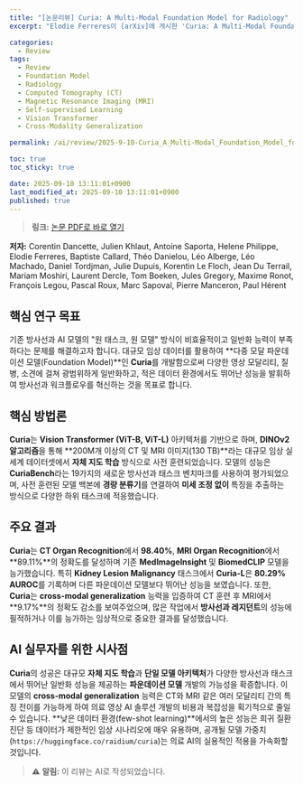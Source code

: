 ```yaml
---
title: "[논문리뷰] Curia: A Multi-Modal Foundation Model for Radiology"
excerpt: "Elodie Ferreres이 [arXiv]에 게시한 'Curia: A Multi-Modal Foundation Model for Radiology' 논문에 대한 자세한 리뷰입니다."

categories:
  - Review
tags:
  - Review
  - Foundation Model
  - Radiology
  - Computed Tomography (CT)
  - Magnetic Resonance Imaging (MRI)
  - Self-supervised Learning
  - Vision Transformer
  - Cross-Modality Generalization

permalink: /ai/review/2025-9-10-Curia_A_Multi-Modal_Foundation_Model_for_Radiology/

toc: true
toc_sticky: true

date: 2025-09-10 13:11:01+0900
last_modified_at: 2025-09-10 13:11:01+0900
published: true
---
```

> **링크:** [논문 PDF로 바로 열기](https://arxiv.org/abs/2509.06830)

**저자:** Corentin Dancette, Julien Khlaut, Antoine Saporta, Helene Philippe, Elodie Ferreres, Baptiste Callard, Théo Danielou, Léo Alberge, Léo Machado, Daniel Tordjman, Julie Dupuis, Korentin Le Floch, Jean Du Terrail, Mariam Moshiri, Laurent Dercle, Tom Boeken, Jules Gregory, Maxime Ronot, François Legou, Pascal Roux, Marc Sapoval, Pierre Manceron, Paul Hérent



## 핵심 연구 목표
기존 방사선과 AI 모델의 "원 태스크, 원 모델" 방식이 비효율적이고 일반화 능력이 부족하다는 문제를 해결하고자 합니다. 대규모 임상 데이터를 활용하여 **다중 모달 파운데이션 모델(Foundation Model)**인 **Curia**를 개발함으로써 다양한 영상 모달리티, 질병, 소견에 걸쳐 광범위하게 일반화하고, 적은 데이터 환경에서도 뛰어난 성능을 발휘하여 방사선과 워크플로우를 혁신하는 것을 목표로 합니다.

## 핵심 방법론
**Curia**는 **Vision Transformer (ViT-B, ViT-L)** 아키텍처를 기반으로 하며, **DINOv2 알고리즘**을 통해 **200M개 이상의 CT 및 MRI 이미지(130 TB)**라는 대규모 임상 실세계 데이터셋에서 **자체 지도 학습** 방식으로 사전 훈련되었습니다. 모델의 성능은 **CuriaBench**라는 19가지의 새로운 방사선과 태스크 벤치마크를 사용하여 평가되었으며, 사전 훈련된 모델 백본에 **경량 분류기**를 연결하여 **미세 조정 없이** 특징을 추출하는 방식으로 다양한 하위 태스크에 적응했습니다.

## 주요 결과
**Curia**는 **CT Organ Recognition**에서 **98.40%**, **MRI Organ Recognition**에서 **89.11%**의 정확도를 달성하며 기존 **MedImageInsight** 및 **BiomedCLIP** 모델을 능가했습니다. 특히 **Kidney Lesion Malignancy** 태스크에서 **Curia-L**은 **80.29% AUROC**를 기록하며 다른 파운데이션 모델보다 뛰어난 성능을 보였습니다. 또한, **Curia**는 **cross-modal generalization** 능력을 입증하여 CT 훈련 후 MRI에서 **9.17%**의 정확도 감소를 보여주었으며, 많은 작업에서 **방사선과 레지던트**의 성능에 필적하거나 이를 능가하는 임상적으로 중요한 결과를 달성했습니다.

## AI 실무자를 위한 시사점
**Curia**의 성공은 대규모 **자체 지도 학습**과 **단일 모델 아키텍처**가 다양한 방사선과 태스크에서 뛰어난 일반화 성능을 제공하는 **파운데이션 모델** 개발의 가능성을 확증합니다. 이 모델의 **cross-modal generalization** 능력은 CT와 MRI 같은 여러 모달리티 간의 특징 전이를 가능하게 하여 의료 영상 AI 솔루션 개발의 비용과 복잡성을 획기적으로 줄일 수 있습니다. **낮은 데이터 환경(few-shot learning)**에서의 높은 성능은 희귀 질환 진단 등 데이터가 제한적인 임상 시나리오에 매우 유용하며, 공개될 모델 가중치(`https://huggingface.co/raidium/curia`)는 의료 AI의 실용적인 적용을 가속화할 것입니다.

> ⚠️ **알림:** 이 리뷰는 AI로 작성되었습니다.